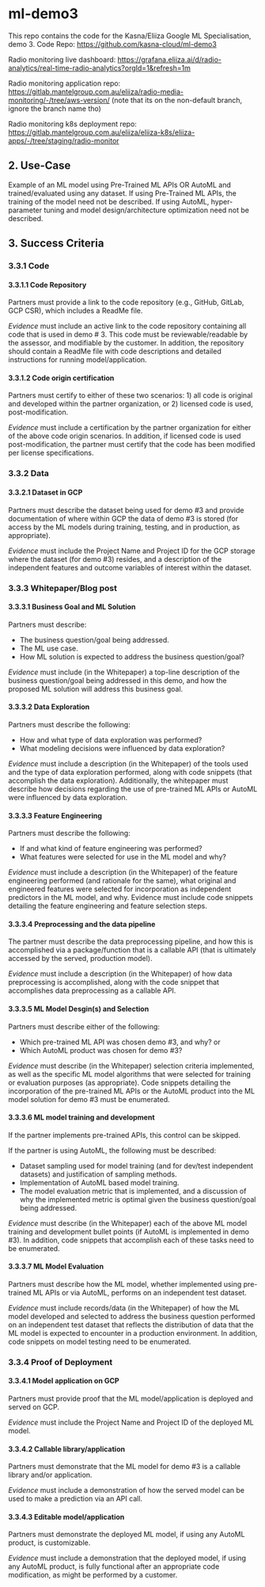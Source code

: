 # ml-demo3

This repo contains the code for the Kasna/Eliiza Google ML Specialisation, demo 3.
Code Repo: https://github.com/kasna-cloud/ml-demo3

Radio monitoring live dashboard:
https://grafana.eliiza.ai/d/radio-analytics/real-time-radio-analytics?orgId=1&refresh=1m

Radio monitoring application repo:
https://gitlab.mantelgroup.com.au/eliiza/radio-media-monitoring/-/tree/aws-version/
(note that its on the non-default branch, ignore the branch name tho)

Radio monitoring k8s deployment repo:
https://gitlab.mantelgroup.com.au/eliiza/eliiza-k8s/eliiza-apps/-/tree/staging/radio-monitor

## 2. Use-Case

Example of an ML model using Pre-Trained ML APIs OR AutoML and trained/evaluated using any dataset. If using Pre-Trained ML APIs, the training of the model need not be described. If using AutoML, hyper-parameter tuning and model design/architecture optimization need not be described.

## 3. Success Criteria
### 3.3.1 Code
#### 3.3.1.1 Code Repository
Partners must provide a link to the code repository (e.g., GitHub, GitLab, GCP CSR), which includes a ReadMe file.

*Evidence* must include an active link to the code repository containing all code that is used in demo # 3. This code must be reviewable/readable by the assessor, and modifiable by the customer. In addition, the repository should contain a ReadMe file with code descriptions and detailed instructions for running model/application.

#### 3.3.1.2 Code origin certification
Partners must certify to either of these two scenarios: 1) all code is original and developed within the partner organization, or 2) licensed code is used, post-modification.

*Evidence* must include a certification by the partner organization for either of the above code origin scenarios. In addition, if licensed code is used post-modification, the partner must certify that the code has been modified per license specifications.

### 3.3.2 Data
#### 3.3.2.1 Dataset in GCP
Partners must describe the dataset being used for demo #3 and provide documentation of where within GCP the data of demo #3 is stored (for access by the ML models during training, testing, and in production, as appropriate).

*Evidence* must include the Project Name and Project ID for the GCP storage where the dataset (for demo #3) resides, and a description of the independent features and outcome variables of interest within the dataset.

### 3.3.3 Whitepaper/Blog post
#### 3.3.3.1 Business Goal and ML Solution
Partners must describe:
* The business question/goal being addressed.
* The ML use case.
* How ML solution is expected to address the business question/goal?

*Evidence* must include (in the Whitepaper) a top-line description of the business question/goal being addressed in this demo, and how the proposed ML solution will address this business goal.

#### 3.3.3.2 Data Exploration
Partners must describe the following:
* How and what type of data exploration was performed?
* What modeling decisions were influenced by data exploration?

*Evidence* must include a description (in the Whitepaper) of the tools used and the type of data exploration performed, along with code snippets (that accomplish the data exploration). Additionally, the whitepaper must describe how decisions regarding the use of pre-trained ML APIs or AutoML were influenced by data exploration.

#### 3.3.3.3 Feature Engineering
Partners must describe the following:
* If and what kind of feature engineering was performed?
* What features were selected for use in the ML model and why?

*Evidence* must include a description (in the Whitepaper) of the feature engineering performed (and rationale for the same), what original and engineered features were selected for incorporation as independent predictors in the ML model, and why. Evidence must include code snippets detailing the feature engineering and feature selection steps.

#### 3.3.3.4 Preprocessing and the data pipeline
The partner must describe the data preprocessing pipeline, and how this is accomplished via a package/function that is a callable API (that is ultimately accessed by the served, production model).

*Evidence* must include a description (in the Whitepaper) of how data preprocessing is accomplished, along with the code snippet that accomplishes data preprocessing as a callable API.

#### 3.3.3.5 ML Model Desgin(s) and Selection
Partners must describe either of the following:
* Which pre-trained ML API was chosen demo #3, and why?
 or
* Which AutoML product was chosen for demo #3?

*Evidence* must describe (in the Whitepaper) selection criteria implemented, as well as the specific ML model algorithms that were selected for training or evaluation purposes (as appropriate). Code snippets detailing the incorporation of the pre-trained ML APIs or the AutoML product into the ML model solution for demo #3 must be enumerated.

#### 3.3.3.6 ML model training and development
If the partner implements pre-trained APIs, this control can be skipped.

If the partner is using AutoML, the following must be described:
* Dataset sampling used for model training (and for dev/test independent datasets) and justification of sampling methods.
* Implementation of AutoML based model training.
* The model evaluation metric that is implemented, and a discussion of why the implemented metric is optimal given the business question/goal being addressed.

*Evidence* must describe (in the Whitepaper) each of the above ML model training and development bullet points (if AutoML is implemented in demo #3). In addition, code snippets that accomplish each of these tasks need to be enumerated.

#### 3.3.3.7 ML Model Evaluation
Partners must describe how the ML model, whether implemented using pre-trained ML APIs or via AutoML, performs on an independent test dataset.

*Evidence* must include records/data (in the Whitepaper) of how the ML model developed and selected to address the business question performed on an independent test dataset that reflects the distribution of data that the ML model is expected to encounter in a production environment. In addition, code snippets on model testing need to be enumerated.

### 3.3.4 Proof of Deployment
#### 3.3.4.1 Model application on GCP 
Partners must provide proof that the ML model/application is deployed and served on GCP.

*Evidence* must include the Project Name and Project ID of the deployed ML model.

#### 3.3.4.2 Callable library/application
Partners must demonstrate that the ML model for demo #3 is a callable library and/or application.

*Evidence* must include a demonstration of how the served model can be used to make a prediction via an API call.

#### 3.3.4.3 Editable model/application
Partners must demonstrate the deployed ML model, if using any AutoML product, is customizable.

*Evidence* must include a demonstration that the deployed model, if using any AutoML product, is fully functional after an appropriate code modification, as might be performed by a customer.

